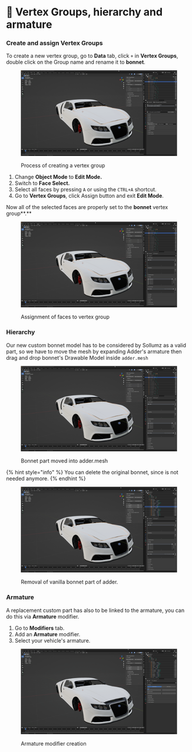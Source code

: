 # 🚦 Vertex Groups, hierarchy and armature

### Create and assign Vertex Groups

To create a new vertex group, go to **Data** tab, click `+` in **Vertex Groups**, double click on the Group name and rename it to **bonnet**.

<figure><img src="../../.gitbook/assets/4_create_vertexgroup.gif" alt=""><figcaption><p>Process of creating a vertex group</p></figcaption></figure>

1. Change **Object Mode** to **Edit Mode.**
2. Switch to **Face Select.**
3. Select all faces by pressing `A` or using the `CTRL+A` shortcut.
4. Go to **Vertex Groups**, click Assign button and exit **Edit Mode**.

Now all of the selected faces are properly set to the **bonnet** vertex group**.**

<figure><img src="../../.gitbook/assets/5_assign_vertexgroup.gif" alt=""><figcaption><p>Assignment of faces to vertex group</p></figcaption></figure>

### Hierarchy

Our new custom bonnet model has to be considered by Sollumz as a valid part, so we have to move the mesh by expanding Adder's armature then drag and drop bonnet's Drawable Model inside `adder.mesh`

<figure><img src="../../.gitbook/assets/6_move_in_hierarchy.gif" alt=""><figcaption><p>Bonnet part moved into adder.mesh</p></figcaption></figure>

{% hint style="info" %}
You can delete the original bonnet, since is not needed anymore.
{% endhint %}

<figure><img src="../../.gitbook/assets/7_delete_bonnet.gif" alt=""><figcaption><p>Removal of vanilla bonnet part of adder.</p></figcaption></figure>

### Armature

A replacement custom part has also to be linked to the armature, you can do this via **Armature** modifier.

1. Go to **Modifiers** tab.
2. Add an **Armature** modifier.
3. Select your vehicle's armature.

<figure><img src="../../.gitbook/assets/8_armature.gif" alt=""><figcaption><p>Armature modifier creation</p></figcaption></figure>
